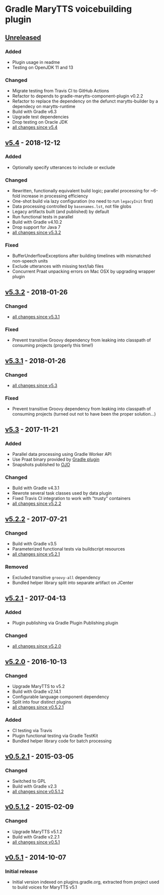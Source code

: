 Gradle MaryTTS voicebuilding plugin
===================================

[Unreleased]
------------

### Added

- Plugin usage in readme
- Testing on OpenJDK 11 and 13

### Changed

- Migrate testing from Travis CI to GitHub Actions
- Refactor to depends to gradle-marytts-component-plugin v0.2.2
- Refactor to replace the dependency on the defunct marytts-builder by a dependecy on marytts-runtime
- Build with Gradle v6.3
- Upgrade test dependencies
- Drop testing on Oracle JDK
- [all changes since v5.4]

[v5.4] - 2018-12-12
-------------------

### Added

- Optionally specify utterances to include or exclude

### Changed

- Rewritten, functionally equivalent build logic;
  parallel processing for ~6-fold increase in processing efficiency
- One-shot build via lazy configuration (no need to run `legacyInit` first)
- Data processing controlled by `basenames.lst`, not file globs
- Legacy artifacts built (and published) by default
- Run functional tests in parallel
- Build with Gradle v4.10.2
- Drop support for Java 7
- [all changes since v5.3.2]

### Fixed

- BufferUnderflowExceptions after building timelines with mismatched non-speech units
- Exclude utterances with missing text/lab files
- Concurrent Praat unpacking errors on Mac OSX by upgrading wrapper plugin

[v5.3.2] - 2018-01-26
---------------------

### Changed

- [all changes since v5.3.1]

### Fixed

- Prevent transitive Groovy dependency from leaking into classpath of consuming projects (properly this time!)

[v5.3.1] - 2018-01-26
---------------------

### Changed

- [all changes since v5.3]

### Fixed

- Prevent transitive Groovy dependency from leaking into classpath of consuming projects (turned out not to have been the proper solution...)

[v5.3] - 2017-11-21
-------------------

### Added

- Parallel data processing using Gradle Worker API
- Use Praat binary provided by [Gradle plugin](https://github.com/m2ci-msp/gradle-praat-wrapper-plugin)
- Snapshots published to [OJO](https://oss.jfrog.org/)

### Changed

- Build with Gradle v4.3.1
- Rewrote several task classes used by data plugin
- Fixed Travis CI integration to work with "trusty" containers
- [all changes since v5.2.2]

[v5.2.2] - 2017-07-21
---------------------

### Changed

- Build with Gradle v3.5
- Parameterized functional tests via buildscript resources
- [all changes since v5.2.1]

### Removed

- Excluded transitive `groovy-all` dependency
- Bundled helper library split into separate artifact on JCenter

[v5.2.1] - 2017-04-13
---------------------

### Added

- Plugin publishing via Gradle Plugin Publishing plugin

### Changed

- [all changes since v5.2.0]

[v5.2.0] - 2016-10-13
---------------------

### Changed

- Upgrade MaryTTS to v5.2
- Build with Gradle v2.14.1
- Configurable language component dependency
- Split into four distinct plugins
- [all changes since v0.5.2.1]

### Added

- CI testing via Travis
- Plugin functional testing via Gradle TestKit
- Bundled helper library code for batch processing

[v0.5.2.1] - 2015-03-05
-----------------------

### Changed

- Switched to GPL
- Build with Gradle v2.3
- [all changes since v0.5.1.2]

[v0.5.1.2] - 2015-02-09
-----------------------

### Changed

- Upgrade MaryTTS v5.1.2
- Build with Gradle v2.2.1
- [all changes since v0.5.1]

[v0.5.1] - 2014-10-07
---------------------

### Initial release

- Initial version indexed on plugins.gradle.org, extracted from project used to build voices for MaryTTS v5.1

[Unreleased]: https://github.com/marytts/gradle-marytts-voicebuilding-plugin/tree/master
[all changes since v5.4]: https://github.com/marytts/gradle-marytts-voicebuilding-plugin/compare/v5.4...HEAD
[v5.4]: https://github.com/marytts/gradle-marytts-voicebuilding-plugin/releases/tag/v5.4
[all changes since v5.3.2]: https://github.com/marytts/gradle-marytts-voicebuilding-plugin/compare/v5.3.2...v5.4
[v5.3.2]: https://github.com/marytts/gradle-marytts-voicebuilding-plugin/releases/tag/v5.3.2
[all changes since v5.3.1]: https://github.com/marytts/gradle-marytts-voicebuilding-plugin/compare/v5.3.1...v5.3.2
[v5.3.1]: https://github.com/marytts/gradle-marytts-voicebuilding-plugin/releases/tag/v5.3.1
[all changes since v5.3]: https://github.com/marytts/gradle-marytts-voicebuilding-plugin/compare/v5.3...v5.3.1
[v5.3]: https://github.com/marytts/gradle-marytts-voicebuilding-plugin/releases/tag/v5.3
[all changes since v5.2.2]: https://github.com/marytts/gradle-marytts-voicebuilding-plugin/compare/v5.2.2...v5.3
[v5.2.2]: https://github.com/marytts/gradle-marytts-voicebuilding-plugin/releases/tag/v5.2.2
[all changes since v5.2.1]: https://github.com/marytts/gradle-marytts-voicebuilding-plugin/compare/v5.2.1...v5.2.2
[v5.2.1]: https://github.com/marytts/gradle-marytts-voicebuilding-plugin/releases/tag/v5.2.1
[all changes since v5.2.0]: https://github.com/marytts/gradle-marytts-voicebuilding-plugin/compare/v5.2.0...v5.2.1
[v5.2.0]: https://github.com/marytts/gradle-marytts-voicebuilding-plugin/releases/tag/v5.2.0
[all changes since v0.5.2.1]: https://github.com/marytts/gradle-marytts-voicebuilding-plugin/compare/v0.5.2.1...v5.2.0
[v0.5.2.1]: https://github.com/marytts/gradle-marytts-voicebuilding-plugin/releases/tag/v0.5.2.1
[all changes since v0.5.1.2]: https://github.com/marytts/gradle-marytts-voicebuilding-plugin/compare/v0.5.1.2...v0.5.2.1
[v0.5.1.2]: https://github.com/marytts/gradle-marytts-voicebuilding-plugin/releases/tag/v0.5.1.2
[all changes since v0.5.1]: https://github.com/marytts/gradle-marytts-voicebuilding-plugin/compare/v0.5.1...v0.5.1.2
[v0.5.1]: https://github.com/marytts/gradle-marytts-voicebuilding-plugin/releases/tag/v0.5.1

